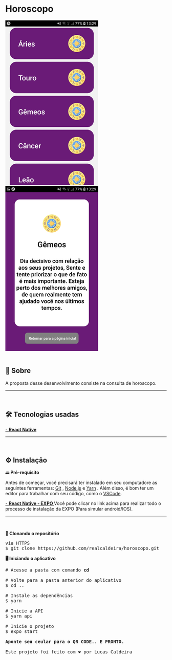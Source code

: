 ﻿<h1><strong>Horoscopo</strong></h1>

<img src="./assets/home.jpg" width="290">
<img src="./assets/details.jpg" width="290">

<br>
<br>
<strong><h2>🎯 Sobre</h2></strong>

<p>A proposta desse desenvolvimento consiste na consulta de horoscopo.</p>
<hr/>
<br>
 <strong><h2>🛠️ Tecnologias usadas</h2></strong>
<p></p>

[- <strong>React Native</strong>](https://reactnative.dev/docs/getting-started)

<hr/>
<br>
<strong><h2>⚙️ Instalação</h2> </strong>

</hr>

<strong>🔙 Pré-requisito </strong>

Antes de começar, você precisará ter instalado em seu computadore as seguintes ferramentas: [Git](https://git-scm.com/) , [Node.js](https://nodejs.org/en/) e [Yarn](https://yarnpkg.com/) .
Além disso, é bom ter um editor para trabalhar com seu código, como o [VSCode](https://code.visualstudio.com/).

[- <strong> React Native - EXPO </strong> ](https://expo.io/)
Você pode clicar no link acima para realizar todo o processo de instalação da EXPO (Para simular android/IOS).

<hr/>
<br>

<strong>🔽 Clonando o repositório </strong>

<pre>via HTTPS
$ git clone https://github.com/realcaldeira/horoscopo.git </pre>

<strong>🖥️ Iniciando o aplicativo</strong>

<pre>
# Acesse a pasta com comando <strong>cd </strong> 

# Volte para a pasta anterior do aplicativo 
$ cd ..

# Instale as dependências
$ yarn

# Inicie a API
$ yarn api

# Inicie o projeto
$ expo start

<strong>Aponte seu ceular para o QR CODE.. E PRONTO.</strong>

Este projeto foi feito com ❤ por Lucas Caldeira
